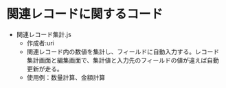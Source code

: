 # 関連レコードに関するコード

- 関連レコード集計.js 
  - 作成者:uri
  - 関連レコード内の数値を集計し、フィールドに自動入力する。レコード集計画面と編集画面で、集計値と入力先のフィールドの値が違えば自動更新が走る。
  - 使用例：数量計算、金額計算
